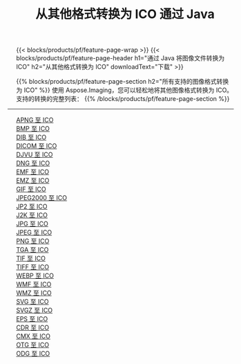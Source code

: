 ﻿---
title: 从其他格式转换为 ICO 通过 Java 
weight: 3920
url: /zh-hans/java/conversion/to/ico 
lang: zh-hans
langdirlevel: 2
locales: zh-hans,ja,it,ru,de,es,fr,nl,id,lt,pl,pt,vi,tr,ko,zh-hant,ar,hi,th,sv,cs,uk,he
description: 使用 Aspose.Imaging，您可以轻松地将其他格式转换为 ICO
---

{{< blocks/products/pf/feature-page-wrap >}}
{{< blocks/products/pf/feature-page-header h1="通过 Java 将图像文件转换为 ICO" h2="从其他格式转换为 ICO" downloadText="下载" >}}


{{% blocks/products/pf/feature-page-section  h2="所有支持的图像格式转换为 ICO" %}}
使用 Aspose.Imaging，您可以轻松地将其他图像格式转换为 ICO。
<br/>
支持的转换的完整列表：
{{% /blocks/products/pf/feature-page-section %}}
<div class="container-fluid productfamilypage bg-gray">
    <div class="convertypes bg-gray agp-content section">
        <div class="container">
		<hr style="margin-left:-20px;"/>
		<div class="row other-converters">
		    <div class='col-md-2 other-converter remove-lp remove-rp'><a href="/imaging/zh-hans/java/conversion/apng-to-ico" >APNG 至 ICO</a></div>
<div class='col-md-2 other-converter remove-lp remove-rp'><a href="/imaging/zh-hans/java/conversion/bmp-to-ico" >BMP 至 ICO</a></div>
<div class='col-md-2 other-converter remove-lp remove-rp'><a href="/imaging/zh-hans/java/conversion/dib-to-ico" >DIB 至 ICO</a></div>
<div class='col-md-2 other-converter remove-lp remove-rp'><a href="/imaging/zh-hans/java/conversion/dicom-to-ico" >DICOM 至 ICO</a></div>
<div class='col-md-2 other-converter remove-lp remove-rp'><a href="/imaging/zh-hans/java/conversion/djvu-to-ico" >DJVU 至 ICO</a></div>
<div class='col-md-2 other-converter remove-lp remove-rp'><a href="/imaging/zh-hans/java/conversion/dng-to-ico" >DNG 至 ICO</a></div>
<div class='col-md-2 other-converter remove-lp remove-rp'><a href="/imaging/zh-hans/java/conversion/emf-to-ico" >EMF 至 ICO</a></div>
<div class='col-md-2 other-converter remove-lp remove-rp'><a href="/imaging/zh-hans/java/conversion/emz-to-ico" >EMZ 至 ICO</a></div>
<div class='col-md-2 other-converter remove-lp remove-rp'><a href="/imaging/zh-hans/java/conversion/gif-to-ico" >GIF 至 ICO</a></div>
<div class='col-md-2 other-converter remove-lp remove-rp'><a href="/imaging/zh-hans/java/conversion/jpeg2000-to-ico" >JPEG2000 至 ICO</a></div>
<div class='col-md-2 other-converter remove-lp remove-rp'><a href="/imaging/zh-hans/java/conversion/jp2-to-ico" >JP2 至 ICO</a></div>
<div class='col-md-2 other-converter remove-lp remove-rp'><a href="/imaging/zh-hans/java/conversion/j2k-to-ico" >J2K 至 ICO</a></div>
<div class='col-md-2 other-converter remove-lp remove-rp'><a href="/imaging/zh-hans/java/conversion/jpg-to-ico" >JPG 至 ICO</a></div>
<div class='col-md-2 other-converter remove-lp remove-rp'><a href="/imaging/zh-hans/java/conversion/jpeg-to-ico" >JPEG 至 ICO</a></div>
<div class='col-md-2 other-converter remove-lp remove-rp'><a href="/imaging/zh-hans/java/conversion/png-to-ico" >PNG 至 ICO</a></div>
<div class='col-md-2 other-converter remove-lp remove-rp'><a href="/imaging/zh-hans/java/conversion/tga-to-ico" >TGA 至 ICO</a></div>
<div class='col-md-2 other-converter remove-lp remove-rp'><a href="/imaging/zh-hans/java/conversion/tif-to-ico" >TIF 至 ICO</a></div>
<div class='col-md-2 other-converter remove-lp remove-rp'><a href="/imaging/zh-hans/java/conversion/tiff-to-ico" >TIFF 至 ICO</a></div>
<div class='col-md-2 other-converter remove-lp remove-rp'><a href="/imaging/zh-hans/java/conversion/webp-to-ico" >WEBP 至 ICO</a></div>
<div class='col-md-2 other-converter remove-lp remove-rp'><a href="/imaging/zh-hans/java/conversion/wmf-to-ico" >WMF 至 ICO</a></div>
<div class='col-md-2 other-converter remove-lp remove-rp'><a href="/imaging/zh-hans/java/conversion/wmz-to-ico" >WMZ 至 ICO</a></div>
<div class='col-md-2 other-converter remove-lp remove-rp'><a href="/imaging/zh-hans/java/conversion/svg-to-ico" >SVG 至 ICO</a></div>
<div class='col-md-2 other-converter remove-lp remove-rp'><a href="/imaging/zh-hans/java/conversion/svgz-to-ico" >SVGZ 至 ICO</a></div>
<div class='col-md-2 other-converter remove-lp remove-rp'><a href="/imaging/zh-hans/java/conversion/eps-to-ico" >EPS 至 ICO</a></div>
<div class='col-md-2 other-converter remove-lp remove-rp'><a href="/imaging/zh-hans/java/conversion/cdr-to-ico" >CDR 至 ICO</a></div>
<div class='col-md-2 other-converter remove-lp remove-rp'><a href="/imaging/zh-hans/java/conversion/cmx-to-ico" >CMX 至 ICO</a></div>
<div class='col-md-2 other-converter remove-lp remove-rp'><a href="/imaging/zh-hans/java/conversion/otg-to-ico" >OTG 至 ICO</a></div>
<div class='col-md-2 other-converter remove-lp remove-rp'><a href="/imaging/zh-hans/java/conversion/odg-to-ico" >ODG 至 ICO</a></div>
                </div>
        </div>
    </div>
</div>
<br/>

